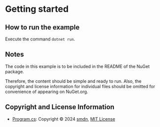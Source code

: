 # Getting started

## How to run the example
Execute the command `dotnet run`.

## Notes
The code in this example is to be included in the README of the NuGet package.

Therefore, the content should be simple and ready to run.
Also, the copyright and license information for individual files should be omitted for convenience of appearing on NuGet.org.

## Copyright and License Information
- [Program.cs](Program.cs): Copyright © 2024 [smdn](mailto:smdn@smdn.jp), [MIT License](../../../LICENSE.txt)
